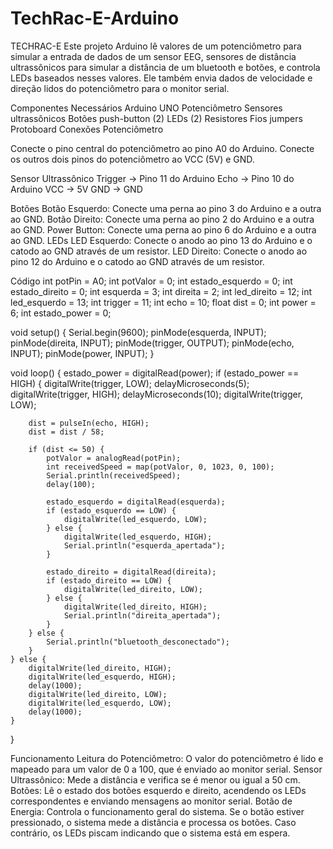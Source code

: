 # TechRac-E-Arduino
TECHRAC-E
Este projeto Arduino lê valores de um potenciômetro para simular a entrada de dados de um sensor EEG, sensores de distância ultrassônicos para simular a distância de um bluetooth e botões, e controla LEDs baseados nesses valores. Ele também envia dados de velocidade e direção lidos do potenciômetro para o monitor serial.

Componentes Necessários
Arduino UNO
Potenciômetro
Sensores ultrassônicos
Botões push-button (2)
LEDs (2)
Resistores
Fios jumpers
Protoboard
Conexões
Potenciômetro

Conecte o pino central do potenciômetro ao pino A0 do Arduino.
Conecte os outros dois pinos do potenciômetro ao VCC (5V) e GND.

Sensor Ultrassônico
Trigger -> Pino 11 do Arduino
Echo -> Pino 10 do Arduino
VCC -> 5V
GND -> GND

Botões
Botão Esquerdo: Conecte uma perna ao pino 3 do Arduino e a outra ao GND.
Botão Direito: Conecte uma perna ao pino 2 do Arduino e a outra ao GND.
Power Button: Conecte uma perna ao pino 6 do Arduino e a outra ao GND.
LEDs
LED Esquerdo: Conecte o anodo ao pino 13 do Arduino e o catodo ao GND através de um resistor.
LED Direito: Conecte o anodo ao pino 12 do Arduino e o catodo ao GND através de um resistor.


Código
int potPin = A0;
int potValor = 0;
int estado_esquerdo = 0;
int estado_direito = 0;
int esquerda = 3;
int direita = 2;
int led_direito = 12;
int led_esquerdo = 13;
int trigger = 11;
int echo = 10;
float dist = 0;
int power = 6;
int estado_power = 0;

void setup() {
    Serial.begin(9600);
    pinMode(esquerda, INPUT);
    pinMode(direita, INPUT);
    pinMode(trigger, OUTPUT);
    pinMode(echo, INPUT);
    pinMode(power, INPUT);
}

void loop() {
    estado_power = digitalRead(power);
    if (estado_power == HIGH) {
        digitalWrite(trigger, LOW);
        delayMicroseconds(5);
        digitalWrite(trigger, HIGH);
        delayMicroseconds(10);
        digitalWrite(trigger, LOW);

        dist = pulseIn(echo, HIGH);
        dist = dist / 58;

        if (dist <= 50) {
            potValor = analogRead(potPin);
            int receivedSpeed = map(potValor, 0, 1023, 0, 100);  
            Serial.println(receivedSpeed);
            delay(100);

            estado_esquerdo = digitalRead(esquerda);
            if (estado_esquerdo == LOW) {
                digitalWrite(led_esquerdo, LOW);
            } else {
                digitalWrite(led_esquerdo, HIGH);
                Serial.println("esquerda_apertada");
            }

            estado_direito = digitalRead(direita);
            if (estado_direito == LOW) {
                digitalWrite(led_direito, LOW);
            } else {
                digitalWrite(led_direito, HIGH);
                Serial.println("direita_apertada");
            }
        } else {
            Serial.println("bluetooth_desconectado");
        }
    } else {
        digitalWrite(led_direito, HIGH);
        digitalWrite(led_esquerdo, HIGH);
        delay(1000);
        digitalWrite(led_direito, LOW);
        digitalWrite(led_esquerdo, LOW);
        delay(1000);
    }
}

Funcionamento
Leitura do Potenciômetro: O valor do potenciômetro é lido e mapeado para um valor de 0 a 100, que é enviado ao monitor serial.
Sensor Ultrassônico: Mede a distância e verifica se é menor ou igual a 50 cm.
Botões: Lê o estado dos botões esquerdo e direito, acendendo os LEDs correspondentes e enviando mensagens ao monitor serial.
Botão de Energia: Controla o funcionamento geral do sistema. Se o botão estiver pressionado, o sistema mede a distância e processa os botões. Caso contrário, os LEDs piscam indicando que o sistema está em espera.